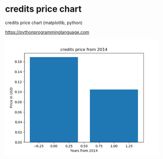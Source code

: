 # credits price chart 

credits price chart (matplotlib, python)

https://pythonprogramminglanguage.com

<img src='chart.png'>
